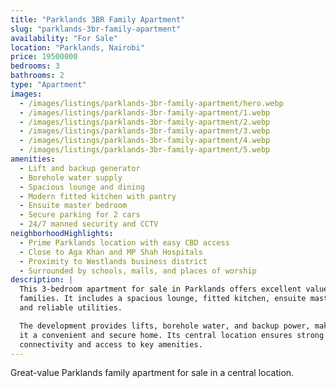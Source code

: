 ```yaml
---
title: "Parklands 3BR Family Apartment"
slug: "parklands-3br-family-apartment"
availability: "For Sale"
location: "Parklands, Nairobi"
price: 19500000
bedrooms: 3
bathrooms: 2
type: "Apartment"
images:
  - /images/listings/parklands-3br-family-apartment/hero.webp
  - /images/listings/parklands-3br-family-apartment/1.webp
  - /images/listings/parklands-3br-family-apartment/2.webp
  - /images/listings/parklands-3br-family-apartment/3.webp
  - /images/listings/parklands-3br-family-apartment/4.webp
  - /images/listings/parklands-3br-family-apartment/5.webp
amenities:
  - Lift and backup generator
  - Borehole water supply
  - Spacious lounge and dining
  - Modern fitted kitchen with pantry
  - Ensuite master bedroom
  - Secure parking for 2 cars
  - 24/7 manned security and CCTV
neighborhoodHighlights:
  - Prime Parklands location with easy CBD access
  - Close to Aga Khan and MP Shah Hospitals
  - Proximity to Westlands business district
  - Surrounded by schools, malls, and places of worship
description: |
  This 3-bedroom apartment for sale in Parklands offers excellent value for 
  families. It includes a spacious lounge, fitted kitchen, ensuite master, 
  and reliable utilities.  

  The development provides lifts, borehole water, and backup power, making 
  it a convenient and secure home. Its central location ensures strong 
  connectivity and access to key amenities.  
---
```

Great-value Parklands family apartment for sale in a central location.
